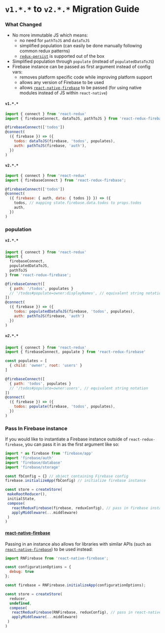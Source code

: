 # `v1.*.*` to `v2.*.*` Migration Guide

### What Changed
* No more immutable JS which means:
  * no need for `pathToJS` and `dataToJS`
  * simplified population (can easily be done manually following common redux patterns)
  * [`redux-persist`](https://github.com/rt2zz/redux-persist) is supported out of the box
* Simplified population through `populate` (instead of `populatedDataToJS`)
* Firebase instance can be passed as first argument instead of config vars:
  * removes platform specific code while improving platform support
  * allows any version of Firebase to be used
  * allows [`react-native-firebase`](https://github.com/invertase/react-native-firebase) to be passed (for using native modules instead of JS within `react-native`)

#### `v1.*.*`

```js
import { connect } from 'react-redux'
import { firebaseConnect, dataToJS, pathToJS } from 'react-redux-firebase';

@firebaseConnect(['todos'])
@connect(
  ({ firebase }) => ({
    todos: dataToJS(firebase, 'todos', populates),
    auth: pathToJS(firebase, 'auth'),
  })
)
```

#### `v2.*.*`
```js
import { connect } from 'react-redux'
import { firebaseConnect } from 'react-redux-firebase';

@firebaseConnect(['todos'])
@connect(
  ({ firebase: { auth, data: { todos }} }) => ({
    todos, // mapping state.firebase.data.todos to props.todos
    auth,
  })
)
```

### population

##### `v1.*.*`
```js
import { connect } from 'react-redux'
import {
  firebaseConnect,
  populatedDataToJS,
  pathToJS
} from 'react-redux-firebase';

@firebaseConnect([
  { path: '/todos', populates }
  // '/todos#populate=owner:displayNames', // equivalent string notation
])
@connect(
  ({ firebase }) => ({
    todos: populatedDataToJS(firebase, 'todos', populates),
    auth: pathToJS(firebase, 'auth')
  })
)
```

##### `v2.*.*`
```js
import { connect } from 'react-redux'
import { firebaseConnect, populate } from 'react-redux-firebase'

const populates = [
  { child: 'owner', root: 'users' }
]

@firebaseConnect([
  { path: 'todos', populates }
  // '/todos#populate=owner:users', // equivalent string notation
])
@connect(
  ({ firebase }) => ({
    todos: populate(firebase, 'todos', populates),
  })
)
```

### Pass In Firebase instance

If you would like to instantiate a Firebase instance outside of `react-redux-firebase`, you can pass it in as the first argument like so:

```js
import * as firebase from 'firebase/app'
import 'firebase/auth'
import 'firebase/database'
import 'firebase/storage'

const fbConfig = {} // object containing Firebase config
firebase.initializeApp(fbConfig) // initialize firebase instance

const store = createStore(
 makeRootReducer(),
 initialState,
 compose(
   reactReduxFirebase(firebase, reduxConfig), // pass in firebase instance instead of config
   applyMiddleware(...middleware)
 )
)
```

#### [react-native-firebase](https://github.com/invertase/react-native-firebase)

Passing in an instance also allows for libraries with similar APIs (such as [`react-native-firebase`](https://github.com/invertase/react-native-firebase)) to be used instead:

```js
import RNFirebase from 'react-native-firebase';

const configurationOptions = {
  debug: true
};

const firebase = RNFirebase.initializeApp(configurationOptions);

const store = createStore(
  reducer,
  undefined,
  compose(
   reactReduxFirebase(RNFirebase, reduxConfig), // pass in react-native-firebase instance instead of config
   applyMiddleware(...middleware)
 )
)
```
